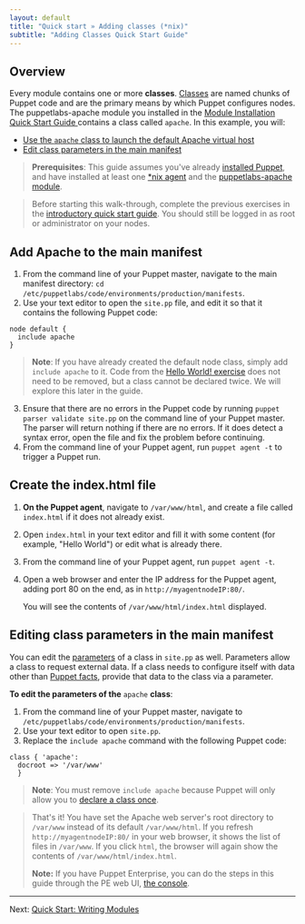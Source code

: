 ```yaml
---
layout: default
title: "Quick start » Adding classes (*nix)"
subtitle: "Adding Classes Quick Start Guide"
---
```



## Overview

Every module contains one or more **classes**. [Classes](./lang_classes.html) are named chunks of Puppet code and are the primary means by which Puppet configures nodes. The puppetlabs-apache module you installed in the [Module Installation Quick Start Guide ](./quick_start_module_install_nix.html) contains a class called `apache`. In this example, you will:

* [Use the `apache` class to launch the default Apache virtual host](#add-apache-to-the-main-manifest)
* [Edit class parameters in the main manifest](#editing-class-parameters-in-the-main-manifest)

> **Prerequisites**: This guide assumes you've already [installed Puppet]({{puppetserver}}/install_from_packages.html), and have installed at least one [*nix agent](./install_linux.html) and the [puppetlabs-apache module](./quick_start_module_install_nix.html).

> Before starting this walk-through, complete the previous exercises in the [introductory quick start guide](./quick_start.html). You should still be logged in as root or administrator on your nodes.

## Add Apache to the main manifest

1. From the command line of your Puppet master, navigate to the main manifest directory: `cd /etc/puppetlabs/code/environments/production/manifests`.
2. Use your text editor to open the `site.pp` file, and edit it so that it contains the following Puppet code:

```
node default {
  include apache
}
```

> **Note**: If you have already created the default node class, simply add `include apache` to it. Code from the [Hello World! exercise](./quick_start_helloworld.html) does not need to be removed, but a class cannot be declared twice. We will explore this later in the guide.

3. Ensure that there are no errors in the Puppet code by running `puppet parser validate site.pp` on the command line of your Puppet master. The parser will return nothing if there are no errors. If it does detect a syntax error, open the file and fix the problem before continuing.
4. From the command line of your Puppet agent, run `puppet agent -t` to trigger a Puppet run.

## Create the index.html file
1. **On the Puppet agent**, navigate to `/var/www/html`, and create a file called `index.html` if it does not already exist.
2. Open `index.html` in your text editor and fill it with some content (for example, "Hello World") or edit what is already there.
3. From the command line of your Puppet agent, run `puppet agent -t`.
4. Open a web browser and enter the IP address for the Puppet agent, adding port 80 on the end, as in `http://myagentnodeIP:80/`.

   You will see the contents of `/var/www/html/index.html` displayed.

## Editing class parameters in the main manifest

You can edit the [parameters](./lang_classes.html#defining-classes) of a class in `site.pp` as well. Parameters allow a class to request external data. If a class needs to configure itself with data other than [Puppet facts](./lang_facts_and_builtin_vars.html), provide that data to the class via a parameter.


**To edit the parameters of the** `apache` **class**:

1. From the command line of your Puppet master, navigate to `/etc/puppetlabs/code/environments/production/manifests`.
2. Use your text editor to open `site.pp`.
3. Replace the `include apache` command with the following Puppet code:

```
class { 'apache':
  docroot => '/var/www'
  }
```

> **Note**: You must remove `include apache` because Puppet will only allow you to [declare a class once](./lang_classes.html#declaring-classes).

> That's it! You have set the Apache web server's root directory to `/var/www` instead of its default `/var/www/html`. If you refresh `http://myagentnodeIP:80/` in your web browser, it shows the list of files in `/var/www`. If you click `html`, the browser will again show the contents of `/var/www/html/index.html`.
>
> **Note:**
> If you have Puppet Enterprise, you can do the steps in this guide through the PE web UI, [the console]({{pe}}/console_accessing.html).


----------

Next: [Quick Start: Writing Modules](./quick_writing_nix.html)

